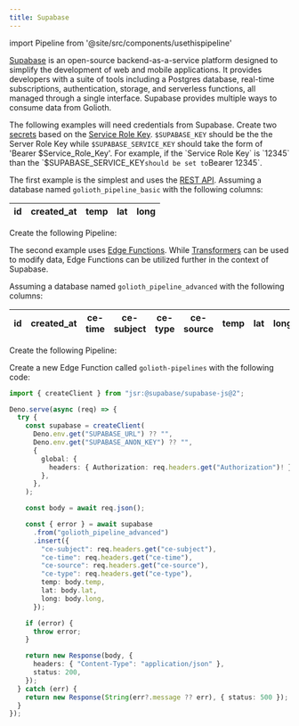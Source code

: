 ```yaml
---
title: Supabase
---
```


import Pipeline from '@site/src/components/usethispipeline'

[Supabase](https://supabase.com/) is an open-source backend-as-a-service
platform designed to simplify the development of web and mobile applications. It
provides developers with a suite of tools including a Postgres database,
real-time subscriptions, authentication, storage, and serverless functions, all
managed through a single interface. Supabase provides multiple ways to consume
data from Golioth.

The following examples will need credentials from Supabase. Create two
[secrets](/data-routing/secrets) based on the
[Service Role Key](https://supabase.com/docs/guides/api/api-keys#the-servicerole-key).
`$SUPABASE_KEY` should be the the Server Role Key while `$SUPABASE_SERVICE_KEY`
should take the form of 'Bearer
$Service_Role_Key'. For example, if the `Service Role Key` is `12345` than the `$SUPABASE_SERVICE_KEY`should be set to`Bearer
12345`.

The first example is the simplest and uses the
[REST API](https://supabase.com/docs/guides/api). Assuming a database named
`golioth_pipeline_basic` with the following columns:

| id | created_at | temp | lat | long |
| -- | ---------- | ---- | --- | ---- |

Create the following Pipeline:

<Pipeline link='https://console.golioth.io/pipeline?name=Supabase%20REST%20API%20Example&pipeline=c3RlcHM6CiAgLSBuYW1lOiBzdGVwMAogICAgZGVzdGluYXRpb246CiAgICAgIHR5cGU6IHdlYmhvb2sKICAgICAgdmVyc2lvbjogdjEKICAgICAgcGFyYW1ldGVyczoKICAgICAgICB1cmw6IGh0dHBzOi8vcmdnY3Fvc2x0cW9wY3d0d3doa2Muc3VwYWJhc2UuY28vZnVuY3Rpb25zL3YxL2dvbGlvdGgtcGlwZWxpbmUKICAgICAgICBoZWFkZXJzOgogICAgICAgICAgQXV0aG9yaXphdGlvbjogJFNVUEFCQVNFX0FVVEhfSEVBREVSCiAgICAgICAgICBhcGlrZXk6ICRTVVBBQkFTRV9BUElfS0VZCg=='/>

The second example uses
[Edge Functions](https://supabase.com/docs/guides/functions). While
[Transformers](/data-routing/transformers) can be used to modify data, Edge
Functions can be utilized further in the context of Supabase.

Assuming a database named `golioth_pipeline_advanced` with the following
columns:

| id | created_at | ce-time | ce-subject | ce-type | ce-source | temp | lat | long |
| -- | ---------- | ------- | ---------- | ------- | --------- | ---- | --- | ---- |

Create the following Pipeline:

<Pipeline link='https://console.golioth.io/pipeline?name=Supabase%20Edge%20Function%20Example&pipeline=c3RlcHM6CiAgLSBuYW1lOiBzdGVwMAogICAgZGVzdGluYXRpb246CiAgICAgIHR5cGU6IHdlYmhvb2sKICAgICAgdmVyc2lvbjogdjEKICAgICAgcGFyYW1ldGVyczoKICAgICAgICB1cmw6IGh0dHBzOi8vcmdnY3Fvc2x0cW9wY3d0d3doa2Muc3VwYWJhc2UuY28vZnVuY3Rpb25zL3YxL2dvbGlvdGgtcGlwZWxpbmUKICAgICAgICBoZWFkZXJzOgogICAgICAgICAgQXV0aG9yaXphdGlvbjogJFNVUEFCQVNFX0FVVEhfSEVBREVSCiAgICAgICAgICBhcGlrZXk6ICRTVVBBQkFTRV9BUElfS0VZCg=='/>

Create a new Edge Function called `golioth-pipelines` with the following code:

```ts
import { createClient } from "jsr:@supabase/supabase-js@2";

Deno.serve(async (req) => {
  try {
    const supabase = createClient(
      Deno.env.get("SUPABASE_URL") ?? "",
      Deno.env.get("SUPABASE_ANON_KEY") ?? "",
      {
        global: {
          headers: { Authorization: req.headers.get("Authorization")! },
        },
      },
    );

    const body = await req.json();

    const { error } = await supabase
      .from("golioth_pipeline_advanced")
      .insert({
        "ce-subject": req.headers.get("ce-subject"),
        "ce-time": req.headers.get("ce-time"),
        "ce-source": req.headers.get("ce-source"),
        "ce-type": req.headers.get("ce-type"),
        temp: body.temp,
        lat: body.lat,
        long: body.long,
      });

    if (error) {
      throw error;
    }

    return new Response(body, {
      headers: { "Content-Type": "application/json" },
      status: 200,
    });
  } catch (err) {
    return new Response(String(err?.message ?? err), { status: 500 });
  }
});
```
